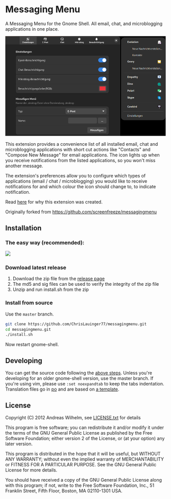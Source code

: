 # Messaging Menu

A Messaging Menu for the Gnome Shell. All email, chat, and microblogging
applications in one place.

![Messaging Menu screenshot](menu_screenshot.png)

This extension provides a convenience list of all installed email, chat and
microblogging applications with short cut actions like "Contacts" and "Compose
New Message" for email applications. The icon lights up when you receive
notifications from the listed applications, so you won't miss another message.

The extension's preferences allow you to configure which types of applications
(email / chat / microblogging) you would like to receive notifications for and
which colour the icon should change to, to indicate notification.

Read [here](http://screenfreeze.net/messaging-menu-for-gnome-3/) for why this
extension was created.

Originally forked from https://github.com/screenfreeze/messagingmenu

## Installation

### The easy way (recommended):

[<img src="https://www.lauinger-clan.de/pics/get-it-on-ego.png" height="125">](https://extensions.gnome.org/extension/2896/messaging-menu)

### Download latest release

1. Download the zip file from the [release page](https://github.com/ChrisLauinger77/messagingmenu/releases/latest)
2. The md5 and sig files can be used to verify the integrity of the zip file
3. Unzip and run install.sh from the zip

### Install from source

Use the `master` branch.

```bash
git clone https://github.com/ChrisLauinger77/messagingmenu.git
cd messagingmenu.git
./install.sh
```

Now restart gnome-shell.

## Developing

You can get the source code following the [above steps](#compile-from-source).
Unless you're developing for an older gnome-shell version, use the master
branch. If you're using vim, please use `:set noexpandtab` to keep the tabs
indentation. Translation files go in [po](po) and are based on [a
template](po/gnome-shell-extension.pot).

## License

Copyright (C) 2012 Andreas Wilhelm, see [LICENSE.txt](LICENSE.txt) for details

This program is free software; you can redistribute it and/or modify
it under the terms of the GNU General Public License as published by
the Free Software Foundation; either version 2 of the License, or
(at your option) any later version.

This program is distributed in the hope that it will be useful,
but WITHOUT ANY WARRANTY; without even the implied warranty of
MERCHANTABILITY or FITNESS FOR A PARTICULAR PURPOSE. See the
GNU General Public License for more details.

You should have received a copy of the GNU General Public License along
with this program; if not, write to the Free Software Foundation, Inc.,
51 Franklin Street, Fifth Floor, Boston, MA 02110-1301 USA.
